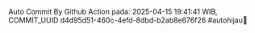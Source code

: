 Auto Commit By Github Action pada: 2025-04-15 19:41:41 WIB, COMMIT_UUID d4d95d51-460c-4efd-8dbd-b2ab8e676f26 #autohijau🗿
